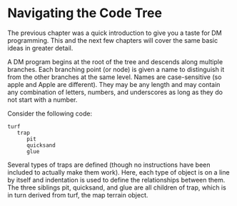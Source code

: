 # Navigating the Code Tree

The previous chapter was a quick introduction to give you a taste for DM
programming.  This and the next few chapters will cover the same basic ideas
in greater detail.

A DM program begins at the root of the tree and descends along multiple
branches.  Each branching point (or node) is given a name to distinguish it
from the other branches at the same level.  Names are case-sensitive (so
apple and Apple are different).  They may be any length and may contain any
combination of letters, numbers, and underscores as long as they do not
start with a number.

Consider the following code:

	turf
	   trap
	      pit
	      quicksand
	      glue

Several types of traps are defined (though no instructions have been
included to actually make them work).  Here, each type of object is on a
line by itself and indentation is used to define the relationships between
them.  The three siblings pit, quicksand, and glue are all children of trap,
which is in turn derived from turf, the map terrain object.
